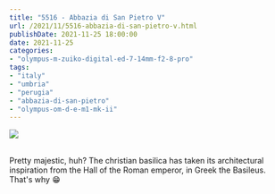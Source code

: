 ```yaml
---
title: "5516 - Abbazia di San Pietro V"
url: /2021/11/5516-abbazia-di-san-pietro-v.html
publishDate: 2021-11-25 18:00:00
date: 2021-11-25
categories:
- "olympus-m-zuiko-digital-ed-7-14mm-f2-8-pro"
tags:
- "italy"
- "umbria"
- "perugia"
- "abbazia-di-san-pietro"
- "olympus-om-d-e-m1-mk-ii"
---
```

<div class="container">
<div class="center"><a target="_blank" href="https://d25zfm9zpd7gm5.cloudfront.net/1200x1200/2019/20190902_110358-2-HDR_lr.jpg"><img class="webfeedsFeaturedVisual" src="https://d25zfm9zpd7gm5.cloudfront.net/0600x0600/2019/20190902_110358-2-HDR_lr.jpg" /></a></div>
</div>
<br />

Pretty majestic, huh? The christian basilica has taken its
architectural inspiration from the Hall of the Roman
emperor, in Greek the Basileus. That's why :grin:
